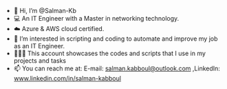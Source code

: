 - 👋 Hi, I’m @Salman-Kb
- 💻 An IT Engineer with a Master in networking technology.
- ☁️ Azure & AWS cloud certified.
- 👀 I’m interested in scripting and coding to automate and improve my job as an IT Engineer.
- 🧑🏻‍💻 This account showcases the codes and scripts that I use in my projects and tasks
- 📫 You can reach me at: E-mail:	salman.kabboul@outlook.com ,LinkedIn: www.linkedin.com/in/salman-kabboul


<!---
Salman-Kb/Salman-Kb is a ✨ special ✨ repository because its `README.md` (this file) appears on your GitHub profile.
You can click the Preview link to take a look at your changes.
--->
